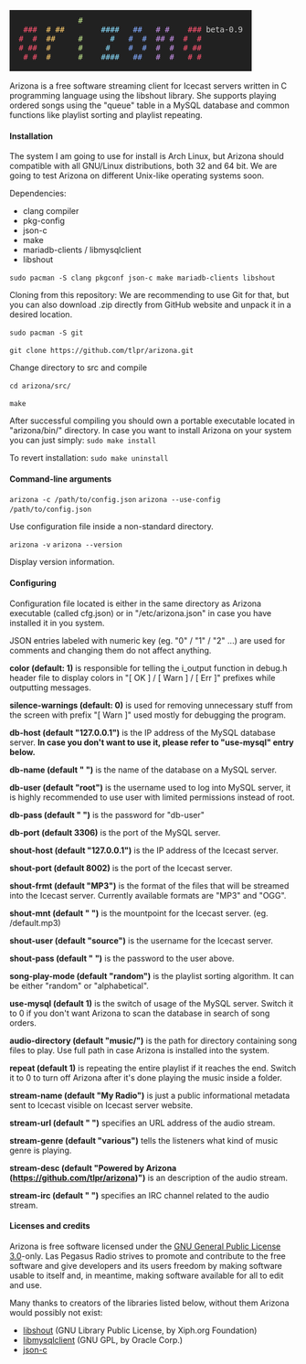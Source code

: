 ![arizona](arizona.png)

Arizona is a free software streaming client for Icecast servers
written in C programming language using the libshout library.
She supports playing ordered songs using the "queue" table
in a MySQL database and common functions like playlist sorting
and playlist repeating.

#### Installation

The system I am going to use for install is Arch Linux,
but Arizona should compatible with all GNU/Linux distributions,
both 32 and 64 bit. We are going to test Arizona on different
Unix-like operating systems soon.

Dependencies:
- clang compiler
- pkg-config
- json-c
- make
- mariadb-clients / libmysqlclient
- libshout

` sudo pacman -S clang pkgconf json-c make mariadb-clients libshout `

Cloning from this repository:
We are recommending to use Git for that, but you can also download .zip
directly from GitHub website and unpack it in a desired location.

` sudo pacman -S git `

` git clone https://github.com/tlpr/arizona.git `

Change directory to src and compile

` cd arizona/src/ `

` make `

After successful compiling you should own a portable executable
located in "arizona/bin/" directory. In case you want to install
Arizona on your system you can just simply:
` sudo make install `

To revert installation:
` sudo make uninstall `

#### Command-line arguments

` arizona -c /path/to/config.json `
` arizona --use-config /path/to/config.json `

Use configuration file inside a non-standard directory.

` arizona -v `
` arizona --version `

Display version information.

#### Configuring

Configuration file located is either in the
same directory as Arizona executable (called cfg.json)
or in "/etc/arizona.json" in case you have installed it
in you system.

JSON entries labeled with numeric key (eg. "0" / "1" / "2" ...)
are used for comments and changing them do not affect
anything.

**color (default: 1)** is responsible for telling the i\_output function
in debug.h header file to display colors in "[ OK ] / [ Warn ] / [ Err ]"
prefixes while outputting messages.

**silence-warnings (default: 0)** is used for removing unnecessary stuff
from the screen with prefix "[ Warn ]" used mostly for debugging the
program.

**db-host (default "127.0.0.1")** is the IP address of the MySQL
database server. **In case you don't want to use it, please refer to
"use-mysql" entry below.**

**db-name (default " ")** is the name of the database on a MySQL server.

**db-user (default "root")** is the username used to log into MySQL server,
it is highly recommended to use user with limited permissions instead of
root.

**db-pass (default " ")** is the password for "db-user"

**db-port (default 3306)** is the port of the MySQL server.

**shout-host (default "127.0.0.1")** is the IP address of the Icecast server.

**shout-port (default 8002)** is the port of the Icecast server.

**shout-frmt (default "MP3")** is the format of the files that
will be streamed into the Icecast server. Currently available formats are
"MP3" and "OGG".

**shout-mnt (default " ")** is the mountpoint for the Icecast server. (eg. /default.mp3)

**shout-user (default "source")** is the username for the Icecast server.

**shout-pass (default " ")** is the password to the user above.

**song-play-mode (default "random")** is the playlist sorting algorithm. It can be either
"random" or "alphabetical".

**use-mysql (default 1)** is the switch of usage of the MySQL server. Switch it to 0
if you don't want Arizona to scan the database in search of song orders.

**audio-directory (default "music/")** is the path for directory containing song files to play.
Use full path in case Arizona is installed into the system.

**repeat (default 1)** is repeating the entire playlist if it reaches the end. Switch it to 0
to turn off Arizona after it's done playing the music inside a folder. 

**stream-name (default "My Radio")** is just a public informational metadata sent to Icecast visible
on Icecast server website.

**stream-url (default " ")** specifies an URL address of the audio stream.

**stream-genre (default "various")** tells the listeners what kind of music genre is playing.

**stream-desc (default "Powered by Arizona (https://github.com/tlpr/arizona)")** is an description
of the audio stream.

**stream-irc (default " ")** specifies an IRC channel related to the audio stream.


#### Licenses and credits

Arizona is free software licensed under the [GNU General Public License 3.0](https://www.gnu.org/licenses/gpl-3.0.en.html)-only.
Las Pegasus Radio strives to promote and contribute to the free software and give developers and its users
freedom by making software usable to itself and, in meantime, making software available for all to edit and use.

Many thanks to creators of the libraries listed below,
without them Arizona would possibly not exist:

- [libshout](https://gitlab.xiph.org/xiph/icecast-libshout/) (GNU Library Public License, by Xiph.org Foundation)
- [libmysqlclient](https://dev.mysql.com/downloads/connector/c/) (GNU GPL, by Oracle Corp.)
- [json-c](https://github.com/json-c/json-c)

